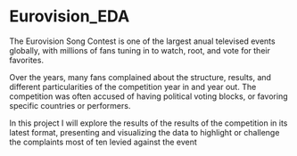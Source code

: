 # Eurovision_EDA

The Eurovision Song Contest is one of the largest anual televised events globally, with millions of fans tuning in to watch, root, and vote for their favorites.

Over the years, many fans complained about the structure, results, and different particularities of the competition year in and year out.
The competition was often accused of having political voting blocks, or favoring specific countries or performers.

In this project I will explore the results of the results of the competition in its latest format, presenting and visualizing the data to highlight or challenge the complaints most of ten levied against the event
